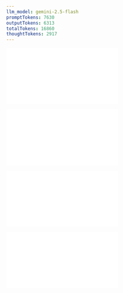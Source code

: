 ```yaml
---
llm_model: gemini-2.5-flash
promptTokens: 7630
outputTokens: 6313
totalTokens: 16860
thoughtTokens: 2917
---
```


![@](steps/file.3fd21e16.md)

![@](steps/response.fafbe041.md)

![@](steps/prompt.ce97bb45.md)

![@](steps/response.f8abcac1.md)